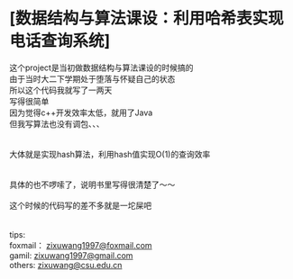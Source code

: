 [数据结构与算法课设：利用哈希表实现电话查询系统]    
======
这个project是当初做数据结构与算法课设的时候搞的<br>
由于当时大二下学期处于堕落与怀疑自己的状态<br>
所以这个代码我就写了一两天<br>
写得很简单<br>
因为觉得c++开发效率太低，就用了Java<br>
但我写算法也没有调包、、、<br>
<br>
<br>
大体就是实现hash算法，利用hash值实现O(1)的查询效率<br>
<br>
<br>
具体的也不啰嗦了，说明书里写得很清楚了～～<br>
<br>
这个时候的代码写的差不多就是一坨屎吧<br>
<br>
<br>
tips:<br>
foxmail：  zixuwang1997@foxmail.com<br>
gamil:     zixuwang1997@gmail.com<br>
others:    zixuwang@csu.edu.cn<br>
